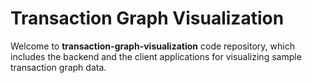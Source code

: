 # Transaction Graph Visualization

Welcome to **transaction-graph-visualization** code repository, which includes the backend and the client applications for visualizing sample transaction graph data.

